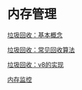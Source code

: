 # 内存管理

[垃圾回收：基本概念](垃圾回收：基本概念/垃圾回收：基本概念.md "垃圾回收：基本概念")

[垃圾回收：常见回收算法](垃圾回收：常见回收算法/垃圾回收：常见回收算法.md "垃圾回收：常见回收算法")

[垃圾回收：v8的实现](垃圾回收：v8的实现/垃圾回收：v8的实现.md "垃圾回收：v8的实现")

[内存监控](内存监控/内存监控.md "内存监控")
